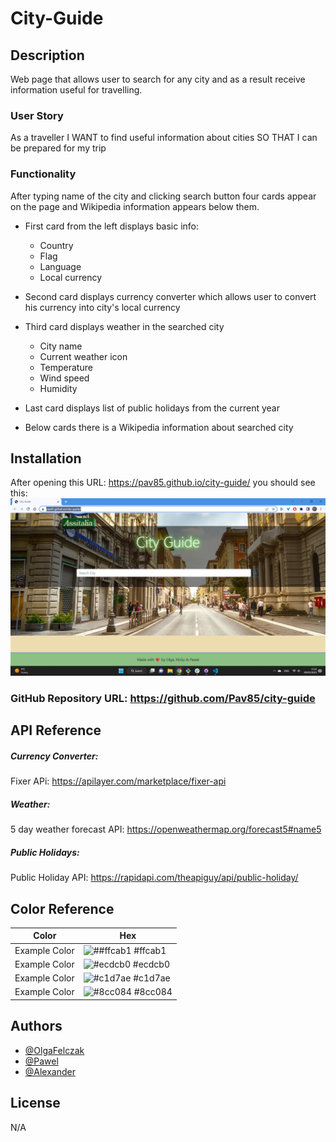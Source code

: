 # City-Guide

## Description

Web page that allows user to search for any city and as a result receive information useful for travelling.

### User Story

As a traveller
I WANT to find useful information about cities
SO THAT I can be prepared for my trip

### Functionality

After typing name of the city and clicking search button four cards appear on the page and Wikipedia information appears below them.

- First card from the left displays basic info:

  - Country
  - Flag
  - Language
  - Local currency

- Second card displays currency converter which allows user to convert his currency into city's local currency

- Third card displays weather in the searched city
  - City name
  - Current weather icon
  - Temperature
  - Wind speed
  - Humidity
- Last card displays list of public holidays from the current year

- Below cards there is a Wikipedia information about searched city

## Installation

After opening this URL: https://pav85.github.io/city-guide/ you should see this: ![city-guide](./assets/images/screenshot.png)

### GitHub Repository URL: https://github.com/Pav85/city-guide

## API Reference

##### **Currency Converter:**

Fixer APi: https://apilayer.com/marketplace/fixer-api

##### **Weather:**

5 day weather forecast API: https://openweathermap.org/forecast5#name5

##### **Public Holidays:**

Public Holiday API: https://rapidapi.com/theapiguy/api/public-holiday/

## Color Reference

| Color         | Hex                                                               |
| ------------- | ----------------------------------------------------------------- |
| Example Color | ![##ffcab1](https://via.placeholder.com/10/ffcab1?text=+) #ffcab1 |
| Example Color | ![#ecdcb0](https://via.placeholder.com/10/ecdcb0?text=+) #ecdcb0  |
| Example Color | ![#c1d7ae](https://via.placeholder.com/10/c1d7ae?text=+) #c1d7ae  |
| Example Color | ![#8cc084](https://via.placeholder.com/10/8cc084?text=+) #8cc084  |

## Authors

- [@OlgaFelczak](https://github.com/OlgaFelczak)
- [@Pawel](https://github.com/Pav85)
- [@Alexander](https://github.com/PurAlex)

## License

N/A
